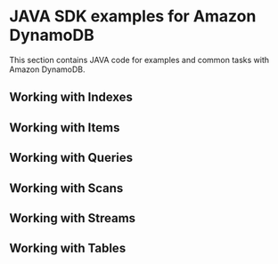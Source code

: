 # JAVA SDK examples for Amazon DynamoDB
This section contains JAVA code for examples and common tasks with Amazon DynamoDB.

## Working with Indexes

## Working with Items

## Working with Queries

## Working with Scans

## Working with Streams

## Working with Tables
